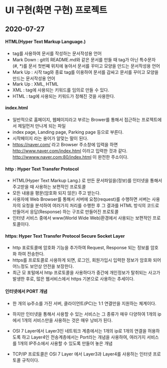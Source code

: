 # UI 구현(화면 구현) 프로젝트

## 2020-07-27

#### HTML(Hyper Text Markup Language.)
* tag를 사용하여 문서를 작성하는 문서작성용 언어
* Mark Down : git의 README.md와 같은 문서를 만들 때 tag가 아닌 특수문자 (#, *)를 문서 첫번째 위치에 놓아서 문서를 꾸미고 모양을 만드는 문서작성용 언어
* Mark Up : 시작 tag<tag>와 종료 tag</tag>를 이용하여 문서를 감싸고 문서를 꾸미고 모양을 만드는 문서작성용 언어
* Mark Up : XML, HTML
* XML : tag에 사용되는 키워드를 임의로 만들 수 있다. 
* HTML : tag에 사용되는 키워드가 정해진 것을 사용한다.

#### index.html
* 일반적으로 홈페이지, 웹페이지라고 부르는 Brower를 통해서 접근하는 프로젝트에서 제일먼저 만나게 되는 파일
* index page, Landing page, Parking page 등으로 부른다.
* 시작페이지 라는 용어가 알맞는 말이 된다.
* https://naver.com/ 라고 Browser 주소창에 입력을 하면 http://www.naver.com/index.html 이라고 입력한 것과 같다. http://wwww.naver.com:80/index.html 이 완전한 주소이다.

#### http : Hyper Text Transfer Protocol
* HTML(Hyper Text Markup Lang.) 로 만든 문서파일을(정보)를 인터넷을 통해서 주고받을 때 사용하는 보편적인 프로토콜
* 모든 내용을 평문(암호화 되지 않은) 주고 받는다.
* 사용자에 Web Browser를 통해서 서버에 요청(request)를 수행하면 서버는 사용자의 요청을 분석하여 여러가지 처리를 수행한 후 그 결과를 HTML 방식의 코드로 만들어서 응답(Response) 하는 구조로 만들어진 프로토콜
* 인터넷 서비스 중에서 www(World Wide Web)환경에서 사용되는 보편적인 프로토콜이다.

#### https: Hyper Text Transfer Protocol Secure Socket Layer
* http 포로토콜에 암호화 기능을 추가하여 Request, Response 되는 정보를 암호화 하여 전송한다.
* https를 프로토콜로 사용하게 되면, 로그인, 회원가입시 입력한 정보가 암호화 되어 어느정도 보안상 안전을 보장한다.
* 최근 모 포털에서 http 프로토콜을 사용하다가 중간에 개인정보가 탈취되는 사고가 발생한 후로, 많은 웹서비스에서 https 기본으로 사용하는 추세이다.

#### 인터넷에서 PORT 개념
* 한 개의 ip주소를 가진 서버, 클라이언트(PC)는 1:1 연결만을 지원하는 체계이다.
* 하지만 인터넷을 통해서 사용할 수 있는 서비스는 그 종류가 매우 다양하여 1개의 ip에서 1개의 서비스만을 사용하는 것은 매우 낭비가 된다.
* OSI 7 Layer에서 Layer3인 네트워크 계층에서는 1개의 ip로 1개의 연결을 허용하도록 하고 Layer4인 전송계층에서는 Port라는 개념을 사용하여, 여러가지 서비스를 1개의 IP주소에서 사용할 수 있도록 만들어 놓은 개념

* TCP/IP 프로토콜은 OSI 7 Layer 에서 Layer3과 Layer4를 사용하는 인터넷 프로토콜 규칙이다.